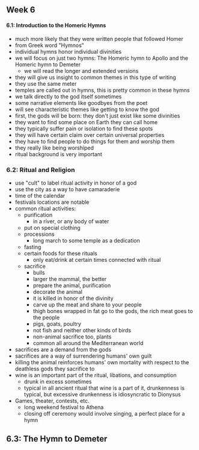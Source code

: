 ## Week 6

#### 6.1: Introduction to the Homeric Hymns

- much more likely that they were written people that followed Homer
- from Greek word "Hymnos"
- individual hymns honor individual divinities
- we will focus on just two hymns: The Homeric hymn to Apollo and the Homeric hymn to Demeter
  - we will read the longer and extended versions
- they will give us insight to common themes in this type of writing
- they use the same meter
- temples are called out in hymns, this is pretty common in these hymns
- we talk directly to the god itself sometimes
- some narrative elements like goodbyes from the poet
- will see characteristic themes like getting to know the god
- first, the gods will be born: they don't just exist like some divinities
- they want to find some place on Earth they can call home
- they typically suffer pain or isolation to find these spots
- they will have certain claim over certain universal properties
- they have to find people to do things for them and worship them
- they really like being worshiped
- ritual background is very important

### 6.2: Ritual and Religion

- use "cult" to label ritual activity in honor of a god
- use the city as a way to have camaraderie
- time of the calendar
- festivals locations are notable
- common ritual activities:
  - purification
    - in a river, or any body of water
  - put on special clothing
  - processions
    - long march to some temple as a dedication
  - fasting
  - certain foods for these rituals
    - only eat/drink at certain times connected with ritual
  - sacrifice
    - bulls
    - larger the mammal, the better
    - prepare the animal, purification
    - decorate the animal
    - it is killed in honor of the divinity
    - carve up the meat and share to your people
    - thigh bones wrapped in fat go to the gods, the rich meat goes to the people
    - pigs, goats, poultry
    - not fish and neither other kinds of birds
    - non-animal sacrifice too, plants
    - common all around the Mediterranean world
- sacrifices are a demand from the gods
- sacrifices are a way of surrendering humans' own guilt
- killing the animal reinforces humans' own mortality with respect to the deathless gods they sacrifice to
- wine is an important part of the ritual, libations, and consumption
  - drunk in excess sometimes
  - typical in all ancient ritual that wine is a part of it, drunkenness is typical, but excessive drunkenness is idiosyncratic to Dionysus
- Games, theater, contests, etc.
  - long weekend festival to Athena
  - closing off ceremony would involve singing, a perfect place for a hymn

## 6.3: The Hymn to Demeter

